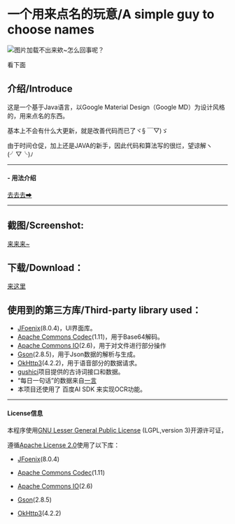# 一个用来点名的玩意/A simple guy to choose names

![图片加载不出来欸~怎么回事呢？](https://github.com/lensferno/dogename/raw/main/res/top.png "哟嚯！")

看下面


## 介绍/Introduce
这是一个基于Java语言，以Google Material Design（Google MD）为设计风格的，用来点名的东西。

基本上不会有什么大更新，就是改善代码而已了ヾ§ ￣▽)ゞ

由于时间仓促，加上还是JAVA的新手，因此代码和算法写的很烂，望谅解ヽ(╯▽╰)ﾉ

------------


#### - 用法介绍
[去去去➡](https://github.com/lensferno/dogename/blob/main/res/usage.md)

---



## 截图/Screenshot:

[来来来~](https://github.com/lensferno/dogename/blob/main/res/you-want.md "我要康康")

## 下载/Download：
[来这里](https://github.com/lensferno/dogename/releases "这里")


## 使用到的第三方库/Third-party library used：

- [JFoenix](https://github.com/jfoenixadmin/JFoenix "JFoenix")(8.0.4)，UI界面库。
- [Apache Commons Codec](http://commons.apache.org/proper/commons-codec/ "Apache Commons Codec")(1.11)，用于Base64解码。
- [Apache Commons IO](https://commons.apache.org/proper/commons-io/)(2.6)，用于对文件进行部分操作
- [Gson](https://github.com/google/gson "Gson")(2.8.5)，用于Json数据的解析与生成。
- [OkHttp3](https://github.com/square/okhttp "OkHttp")(4.2.2)，用于语音部分的数据请求。
- [gushici](https://github.com/xenv/gushici/ "古诗词")项目提供的古诗词接口和数据。
- “每日一句话”的数据来自[一言](https://hitokoto.cn/ "一言")
- 本项目还使用了 百度AI SDK 来实现OCR功能。

------

#### License信息

本程序使用[GNU Lesser General Public License](http://www.gnu.org/licenses/lgpl-3.0.html "LGPL") (LGPL,version 3)开源许可证，



遵循[Apache License 2.0](http://www.apache.org/licenses/LICENSE-2.0 "Apache License 2.0")使用了以下库：

- [JFoenix](https://github.com/jfoenixadmin/JFoenix "JFoenix")(8.0.4)

- [Apache Commons Codec](http://commons.apache.org/proper/commons-codec/ "Apache Commons Codec")(1.11)

- [Apache Commons IO](https://commons.apache.org/proper/commons-io/)(2.6)

- [Gson](https://github.com/google/gson "Gson")(2.8.5)

- [OkHttp3](https://github.com/square/okhttp "OkHttp")(4.2.2)

  

